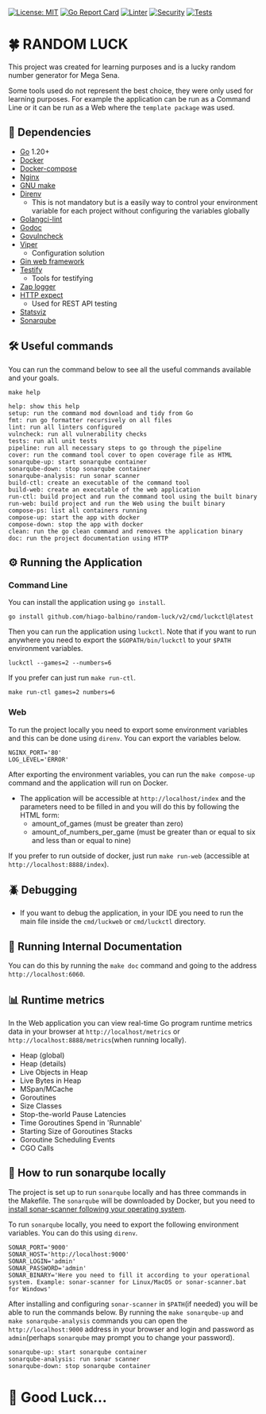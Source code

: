 [![License: MIT](https://img.shields.io/badge/License-MIT-yellow.svg)](https://opensource.org/licenses/MIT)
[![Go Report Card](https://goreportcard.com/badge/github.com/hiago-balbino/random-luck)](https://goreportcard.com/report/github.com/hiago-balbino/random-luck)
[![Linter](https://github.com/hiago-balbino/random-luck/actions/workflows/linter.yml/badge.svg?branch=main&event=push&logo=github&style=flat-square)](https://github.com/hiago-balbino/random-luck/actions/workflows/linter.yml)
[![Security](https://github.com/hiago-balbino/random-luck/actions/workflows/security.yml/badge.svg?branch=main&event=push&logo=github&style=flat-square)](https://github.com/hiago-balbino/random-luck/actions/workflows/security.yml)
[![Tests](https://github.com/hiago-balbino/random-luck/actions/workflows/tests.yml/badge.svg?branch=main&event=push&logo=github&style=flat-square)](https://github.com/hiago-balbino/random-luck/actions/workflows/tests.yml)

# 🍀 RANDOM LUCK

This project was created for learning purposes and is a lucky random number generator for Mega Sena.

Some tools used do not represent the best choice, they were only used for learning purposes. For example the application can be run as a Command Line or it can be run as a Web where the `template package` was used.

## 🧰 Dependencies

- [Go](https://golang.google.cn/dl) 1.20+
- [Docker](https://www.docker.com/products/docker-desktop)
- [Docker-compose](https://docs.docker.com/compose/install)
- [Nginx](https://nginx.org)
- [GNU make](https://www.gnu.org/software/make)
- [Direnv](https://direnv.net)
  - This is not mandatory but is a easily way to control your environment variable for each project without configuring the variables globally
- [Golangci-lint](https://golangci-lint.run)
- [Godoc](https://pkg.go.dev/golang.org/x/tools/cmd/godoc)
- [Govulncheck](https://pkg.go.dev/golang.org/x/vuln/cmd/govulncheck)
- [Viper](https://github.com/spf13/viper)
  - Configuration solution
- [Gin web framework](https://github.com/gin-gonic/gin)
- [Testify](https://github.com/stretchr/testify)
  - Tools for testifying
- [Zap logger](https://go.uber.org/zap)
- [HTTP expect](https://github.com/gavv/httpexpect)
  - Used for REST API testing
- [Statsviz](https://github.com/arl/statsviz)
- [Sonarqube](https://www.sonarqube.org)

## 🛠️ Useful commands

You can run the command below to see all the useful commands available and your goals.

```
make help
```

```
help: show this help
setup: run the command mod download and tidy from Go
fmt: run go formatter recursively on all files
lint: run all linters configured
vulncheck: run all vulnerability checks
tests: run all unit tests
pipeline: run all necessary steps to go through the pipeline
cover: run the command tool cover to open coverage file as HTML
sonarqube-up: start sonarqube container
sonarqube-down: stop sonarqube container
sonarqube-analysis: run sonar scanner
build-ctl: create an executable of the command tool
build-web: create an executable of the web application
run-ctl: build project and run the command tool using the built binary
run-web: build project and run the Web using the built binary
compose-ps: list all containers running
compose-up: start the app with docker
compose-down: stop the app with docker
clean: run the go clean command and removes the application binary
doc: run the project documentation using HTTP
```

## ⚙️ Running the Application

### Command Line

You can install the application using `go install`.

```
go install github.com/hiago-balbino/random-luck/v2/cmd/luckctl@latest
```

Then you can run the application using `luckctl`. Note that if you want to run anywhere you need to export the `$GOPATH/bin/luckctl` to your `$PATH` environment variables.

```
luckctl --games=2 --numbers=6
```

If you prefer can just run `make run-ctl`.

```
make run-ctl games=2 numbers=6
```

### Web

To run the project locally you need to export some environment variables and this can be done using `direnv`. You can export the variables below.

```
NGINX_PORT='80'
LOG_LEVEL='ERROR'
```

After exporting the environment variables, you can run the `make compose-up` command and the application will run on Docker.

- The application will be accessible at `http://localhost/index` and the parameters need to be filled in and you will do this by following the HTML form:
  - amount_of_games (must be greater than zero)
  - amount_of_numbers_per_game (must be greater than or equal to six and less than or equal to nine)

If you prefer to run outside of docker, just run `make run-web` (accessible at `http://localhost:8888/index`).

## 🪲 Debugging

- If you want to debug the application, in your IDE you need to run the main file inside the `cmd/luckweb` or `cmd/luckctl` directory.

## 📜 Running Internal Documentation

You can do this by running the `make doc` command and going to the address `http://localhost:6060`.

## 📊 Runtime metrics

In the Web application you can view real-time Go program runtime metrics data in your browser at `http://localhost/metrics` or `http://localhost:8888/metrics`(when running locally).

- Heap (global)
- Heap (details)
- Live Objects in Heap
- Live Bytes in Heap
- MSpan/MCache
- Goroutines
- Size Classes
- Stop-the-world Pause Latencies
- Time Goroutines Spend in 'Runnable'
- Starting Size of Goroutines Stacks
- Goroutine Scheduling Events
- CGO Calls

## 🎯 How to run sonarqube locally

The project is set up to run `sonarqube` locally and has three commands in the Makefile. The `sonarqube` will be downloaded by Docker, but you need to [install sonar-scanner following your operating system](https://docs.sonarqube.org/latest/analyzing-source-code/scanners/sonarscanner).

To run `sonarqube` locally, you need to export the following environment variables. You can do this using `direnv`.

```
SONAR_PORT='9000'
SONAR_HOST='http://localhost:9000'
SONAR_LOGIN='admin'
SONAR_PASSWORD='admin'
SONAR_BINARY='Here you need to fill it according to your operational system. Example: sonar-scanner for Linux/MacOS or sonar-scanner.bat for Windows'
```

After installing and configuring `sonar-scanner` in `$PATH`(if needed) you will be able to run the commands below. By running the `make sonarqube-up` and `make sonarqube-analysis` commands you can open the `http://localhost:9000` address in your browser and login and password as `admin`(perhaps `sonarqube` may prompt you to change your password).

```
sonarqube-up: start sonarqube container
sonarqube-analysis: run sonar scanner
sonarqube-down: stop sonarqube container
```

# 🤞 Good Luck...
